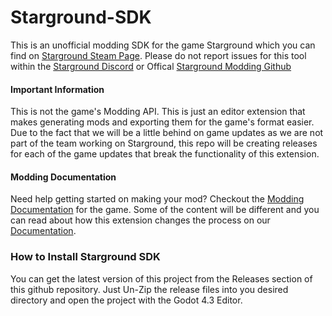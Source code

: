 # Starground-SDK
This is an unofficial modding SDK for the game Starground which you can find on [Starground Steam Page](https://store.steampowered.com/app/2793380/Starground/). Please do not report issues for this tool within the [Starground Discord](https://discord.gg/SVZfZfF42t) or Offical [Starground Modding Github](https://github.com/chip003/starground-modding)


#### Important Information
This is not the game's Modding API. This is just an editor extension that makes generating mods and exporting them for the game's format easier. Due to the fact that we will be a little behind on game updates as we are not part of the team working on Starground, this repo will be creating releases for each of the game updates that break the functionality of this extension.

#### Modding Documentation
Need help getting started on making your mod? Checkout the [Modding Documentation](https://github.com/chip003/starground-modding/wiki) for the game. Some of the content will be different and you can read about how this extension changes the process on our [Documentation](https://comingsoon.com/).

### How to Install Starground SDK
You can get the latest version of this project from the Releases section of this github repository. Just Un-Zip the release files into you desired directory and open the project with the Godot 4.3 Editor.